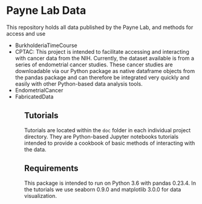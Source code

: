 # Payne Lab Data
This repository holds all data published by the Payne Lab, and methods for access and use

<ul>
	<li>BurkholderiaTimeCourse</li>
	<li>CPTAC: This project is intended to facilitate accessing and interacting with cancer data from the NIH. Currently, the dataset available is from a series of endometrial cancer studies. These cancer studies are downloadable via our Python package as native dataframe objects from the pandas package and can therefore be integrated very quickly and easily with other Python-based data analysis tools.</li>
	<li>EndometrialCancer</li>
	<li>FabricatedData</li>
<ul> 

## Tutorials
Tutorials are located within the <code>doc</code> folder in each individual project directory. They are Python-based Jupyter notebooks tutorials intended to provide a cookbook of basic methods of interacting with the data.

## Requirements
This package is intended to run on Python 3.6 with pandas 0.23.4. In the tutorials we use seaborn 0.9.0 and matplotlib 3.0.0 for data visualization. 
